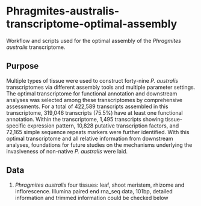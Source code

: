 # Phragmites-australis-transcriptome-optimal-assembly
Workflow and scripts used for the optimal assembly of the *Phragmites australis* transcriptome.

## Purpose
Multiple types of tissue were used to construct forty-nine *P. australis* transcriptomes via different assembly tools and multiple parameter settings. The optimal transcriptome for functional annotation and downstream analyses was selected among these transcriptomes by comprehensive assessments. For a total of 422,589 transcripts assembled in this transcriptome, 319,046 transcripts (75.5%) have at least one functional annotation. Within the transcriptome, 1,495 transcripts showing tissue-specific expression pattern, 10,828 putative transcription factors, and 72,165 simple sequence repeats markers were further identified. With this optimal transcriptome and all relative information from downstream analyses, foundations for future studies on the mechanisms underlying the invasiveness of non-native *P. australis* were laid.

## Data
1. *Phragmites australis* four tissues: leaf, shoot meristem, rhizome and inflorescence.
        Illumina paired end rna_seq data, 101bp, detailed information and trimmed information could be checked below





